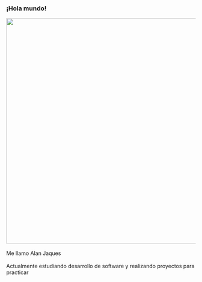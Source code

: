 ### ¡Hola mundo!
<div>
  <img width=600px src="https://mir-s3-cdn-cf.behance.net/project_modules/max_1200/22b22287602523.5dbd29081561d.gif"> 
</div> <br>
Me llamo Alan Jaques <br> <br>
Actualmente estudiando desarrollo de software y realizando proyectos para practicar <br>

<!--
**Alanjaqs/Alanjaqs** is a ✨ _special_ ✨ repository because its `README.md` (this file) appears on your GitHub profile.

Here are some ideas to get you started:

- 🔭 I’m currently working on ...
- 🌱 I’m currently learning ...
- 👯 I’m looking to collaborate on ...
- 🤔 I’m looking for help with ...
- 💬 Ask me about ...
- 📫 How to reach me: ...
- 😄 Pronouns: ...
- ⚡ Fun fact: ...
-->
